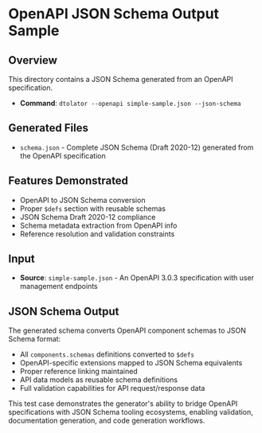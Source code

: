 # OpenAPI JSON Schema Output Sample

## Overview
This directory contains a JSON Schema generated from an OpenAPI specification.

- **Command**: `dtolator --openapi simple-sample.json --json-schema`

## Generated Files
- `schema.json` - Complete JSON Schema (Draft 2020-12) generated from the OpenAPI specification

## Features Demonstrated
- OpenAPI to JSON Schema conversion
- Proper `$defs` section with reusable schemas
- JSON Schema Draft 2020-12 compliance
- Schema metadata extraction from OpenAPI info
- Reference resolution and validation constraints

## Input
- **Source**: `simple-sample.json` - An OpenAPI 3.0.3 specification with user management endpoints

## JSON Schema Output
The generated schema converts OpenAPI component schemas to JSON Schema format:
- All `components.schemas` definitions converted to `$defs` 
- OpenAPI-specific extensions mapped to JSON Schema equivalents
- Proper reference linking maintained
- API data models as reusable schema definitions
- Full validation capabilities for API request/response data

This test case demonstrates the generator's ability to bridge OpenAPI specifications with JSON Schema tooling ecosystems, enabling validation, documentation generation, and code generation workflows. 